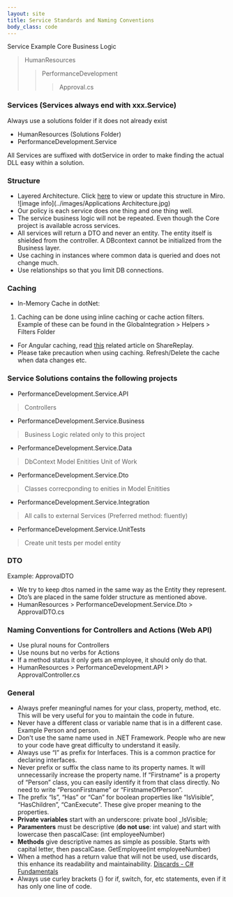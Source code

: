 ```yaml
---
layout: site
title: Service Standards and Naming Conventions
body_class: code
---
```


Service Example
Core Business Logic<br />
> HumanResources<br />
>> PerformanceDevelopment<br />
>>> Approval.cs<br />

### Services (Services always end with xxx.Service)
Always use a solutions folder if it does not already exist
* HumanResources (Solutions Folder)
* PerformanceDevelopment.Service

All Services are suffixed with dotService in order to make finding the actual DLL easy within a solution.

### Structure
* Layered Architecture. Click [here](https://miro.com/app/board/uXjVPaY7IB4=/?share_link_id=528900992742) to view or update this structure in Miro.
![image info](../images/Applications Architecture.jpg)
* Our policy is each service does one thing and one thing well. 
* The service business logic will not be repeated. Even though the Core project is available across services. 
* All services will return a DTO and never an entity. The entity itself is shielded from the controller. A DBcontext cannot be initialized from the Business layer. 
* Use caching in instances where common data is queried and does not change much. 
* Use relationships so that you limit DB connections. 

### Caching
* In-Memory Cache in dotNet:
1. Caching can be done using inline caching or cache action filters. Example of these can be found in the Globalntegration > Helpers > Filters Folder
* For Angular caching, read [this](https://baldur.gitbook.io/angular/rxjs/rxjs/sharereplay) related article on ShareReplay.
* Please take precaution when using caching. Refresh/Delete the cache when data changes etc.


### Service Solutions contains the following projects
* PerformanceDevelopment.Service.API
> Controllers
* PerformanceDevelopment.Service.Business
> Business Logic related only to this project
* PerformanceDevelopment.Service.Data
> DbContext
> Model Enitities
> Unit of Work
* PerformanceDevelopment.Service.Dto
> Classes correcponding to enities in Model Enitities
* PerformanceDevelopment.Service.Integration
> All calls to external Services (Preferred method: fluently)
* PerformanceDevelopment.Service.UnitTests
> Create unit tests per model entity 

### DTO
Example: ApprovalDTO
* We try to keep dtos named in the same way as the Entity they represent. 
* Dto’s are placed in the same folder structure as mentioned above. 
* HumanResources > PerformanceDevelopment.Service.Dto > ApprovalDTO.cs

### Naming Conventions for Controllers and Actions (Web API)
* Use plural nouns for Controllers
* Use nouns but no verbs for Actions
* If a method status it only gets an employee, it should only do that.
* HumanResources > PerformanceDevelopment.API > ApprovalController.cs

### General
* Always prefer meaningful names for your class, property, method, etc. This will be very useful for you to maintain the code in future.
* Never have a different class or variable name that is in a different case. Example Person and person.
* Don't use the same name used in .NET Framework. People who are new to your code have great difficulty to understand it easily.
* Always use “I” as prefix for Interfaces. This is a common practice for declaring interfaces.
* Never prefix or suffix the class name to its property names. It will unnecessarily increase the property name. If “Firstname” is a property of “Person” class, you can easily identify it from that class directly. No need to write “PersonFirstname” or “FirstnameOfPerson”.
* The prefix “Is”, “Has” or “Can” for boolean properties like “IsVisible”, “HasChildren”, “CanExecute”. These give proper meaning to the properties.
* <b>Private variables</b> start with an underscore: private bool _IsVisible;
* <b>Paramenters</b> must be descriptive (<b>do not use</b>: int value) and start with lowercase then pascalCase: (int employeeNumber)
* <b>Methods</b> give descriptive names as simple as possible. Starts with capital letter, then pascalCase. GetEmployee(int employeeNumber)
* When a method has a return value that will not be used, use discards, this enhance its readability and maintainability. [Discards - C# Fundamentals](https://docs.microsoft.com/en-us/dotnet/csharp/fundamentals/functional/discards)
* Always use curley brackets {} for if, switch, for, etc statements, even if it has only one line of code.

